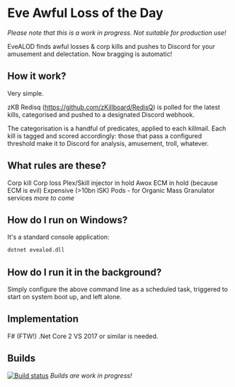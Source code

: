 # Eve Awful Loss of the Day
_Please note that this is a work in progress. Not suitable for production use!_

EveALOD finds awful losses & corp kills and pushes to Discord for your amusement and delectation. 
Now bragging is automatic!



## How it work?
Very simple. 

zKB Redisq (https://github.com/zKillboard/RedisQ) is polled for the latest kills, categorised and pushed to a designated Discord webhook.

The categorisation is a handful of predicates, applied to each killmail. Each kill is tagged and scored accordingly: those that pass a configured threshold make it to Discord for analysis, amusement, troll, whatever.

## What rules are these?
Corp kill
Corp loss
Plex/Skill injector in hold
Awox
ECM in hold (because ECM is evil)
Expensive (>10bn ISK)
Pods - for Organic Mass Granulator services
_more to come_

## How do I run on Windows?
It's a standard console application:
```fsharp
dotnet evealod.dll
```

## How do I run it in the background?
Simply configure the above command line as a scheduled task, triggered to start on system boot up, and left alone.

## Implementation
F# (FTW!)
.Net Core 2 
VS 2017 or similar is needed.

## Builds
[![Build status](https://ci.appveyor.com/api/projects/status/cro5s0i3nectf4bs?svg=true)](https://ci.appveyor.com/project/jameson2011/evealod)
_Builds are work in progress!_
